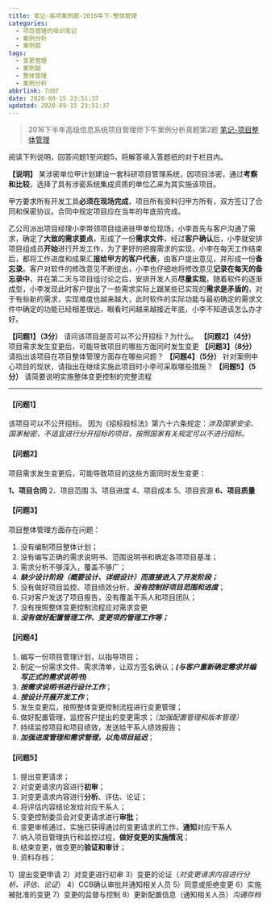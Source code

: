 ```yaml
---
title: 笔记-高项案例题-2016年下-整体管理
categories:
  - 项目管理的培训笔记
  - 案例分析
  - 案例题
tags:
  - 变更管理
  - 案例题
  - 整体管理
  - 案例分析
abbrlink: 7d0f
date: 2020-09-15 23:51:37
updated: 2020-09-15 23:51:37
---
```


>2016下半年高级信息系统项目管理师下午案例分析真题第2题
>[笔记-项目整体管理](/post/462c.html)

阅读下列说明，回答问题1至问题5，将解答填入答题纸的对于栏目内。

**【说明】**
某涉密单位甲计划建设一套科研项目管理系统，因项目涉密，通过**考察和比较**，选择了具有涉密系统集成资质的单位乙来为其实施该项目。

甲方要求所有开发工具**必须在现场完成**，项目所有资料归甲方所有，双方签订了合同和保密协议。合同中规定项目应在当年的年底前完成。

乙公司派出项目经理小李带领项目组进驻甲单位现场，小李首先与客户沟通了需求，确定了**大致的需求要点**，形成了一份**需求文件**，经过**客户确认**后，小李就安排项目组成员**开始**进行开发工作，为了更好的把握需求的实现，小李在每天工作结束后，都将工作进度和成果汇**报给甲方的客户代表**，由客户提出意见，并形成一份**备忘录**。客户对软件的修改意见不断提出，小李也仔细地将修改意见**记录在每天的备忘录中**，并在第二天与项目组讨论之后，安排开发人员**尽量实现**，随着软件的逐渐成型，小李发现此时客户提出了一些需求实际上跟某些已实现的**需求是矛盾的**，对于有些新的需求，实现难度也越来越大，此时软件的实际功能与最初确定的需求文件中确定的功能已经相差很远，眼看时间越来越接近年底，小李不知道该怎么办才好。

**【问题1】（3分）**
请问该项目是否可以不公开招标？为什么。
**【问题2】（4分）**
项目需求发生变更后，可能导致项目的哪些方面同时发生变更
**【问题3】（8分）**
请指出该项目在项目整体管理方面存在哪些问题？
**【问题4】（5分）**
针对案例中心项目的现状，请指出在继续实施此项目时小李可采取哪些措施？
**【问题5】（5分）**
请简要说明实施整体变更控制的完整流程

<!-- more -->

---

#### 【问题1】

该项目可以不公开招标。
因为《招标投标法》第六十六条规定：*涉及国家安全、国家秘密，不适宜进行分开招标的项目，按照国家有关规定可以不进行招标。*

#### 【问题2】

项目需求发生变更后，可能导致项目的这些方面同时发生变更：

**1、项目合同**
2、项目范围
3、项目进度
4、项目成本
5、项目资源
**6、项目质量**

#### 【问题3】

项目整体管理方面存在问题：

1. 没有编制项目整体计划；
2. 没有编写正确的需求说明书、范围说明书和确定各项项目基准；
3. 需求分析不够深入，覆盖不够广；
4. ***缺少设计阶段（概要设计、详细设计）而直接进入了开发阶段；***
5. 没有做好项目监控、项目绩效分析，***没有控制好项目范围和进度***；
6. 只对客户发送了项目报告，没有覆盖干系人和项目团队；
7. 没有按照整体变更控制流程应对需求变更
8. ***没有做好配置管理工作、变更项的管理工作等；***

#### 【问题4】

1. 编写一份项目管理计划，以指导项目；
2. 制定一份需求文件、需求清单，让双方签名确认；***(与客户重新确定需求并编写正式的需求说明书)***
3. ***按需求说明书进行设计工作***；
4. ***按设计开展开发工作***；
5. 发生变更后，按照整体变更控制流程进行变更管理；
6. 做好配置管理，监控客户提出的变更需求；*（加强配置管理和版本管理）*
7. 持续监控项目和项目绩效，发送给干系人绩效报告；
8. ***加强进度管理和需求管理，以免项目延迟***；

#### 【问题5】

1. 提出变更请求；
2. 对变更请求内容进行**初审**；
3. 对变更请求内容进行**分析**、评估、论证；
4. 将评估内容结论发给对应干系人；
5. 变更控制委员会对变更请求进行**审批**；
6. 变更审核通过，实施已获得通过的变更请求的工作，**通知**对应干系人
7. 纳入项目管理执行和监控过程，**做好变更的实施情况**；
8. 结束变更，做变更的**验证和审计**；
9. 资料存档；

1）提出变更申请
2）对变更进行初审
3）变更的论证（*对变更请求内容进行分析、评估、论证*）
4）CCB确认审批并通知相关人员
5）同意或拒绝变更
6）实施被批准的变更
7）变更的监督与控制
8）更新配置信息（通知相关人员）*沟通存档*
